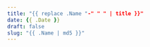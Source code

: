 ```yaml
---
title: "{{ replace .Name "-" " " | title }}"
date: {{ .Date }}
draft: false
slug: "{{ .Name | md5 }}"
---
```


